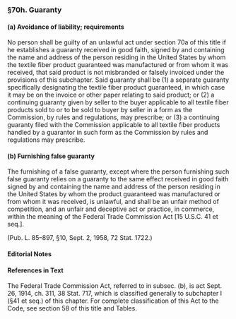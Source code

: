 ### §70h. Guaranty ###

#### (a) Avoidance of liability; requirements ####

No person shall be guilty of an unlawful act under section 70a of this title if he establishes a guaranty received in good faith, signed by and containing the name and address of the person residing in the United States by whom the textile fiber product guaranteed was manufactured or from whom it was received, that said product is not misbranded or falsely invoiced under the provisions of this subchapter. Said guaranty shall be (1) a separate guaranty specifically designating the textile fiber product guaranteed, in which case it may be on the invoice or other paper relating to said product; or (2) a continuing guaranty given by seller to the buyer applicable to all textile fiber products sold to or to be sold to buyer by seller in a form as the Commission, by rules and regulations, may prescribe; or (3) a continuing guaranty filed with the Commission applicable to all textile fiber products handled by a guarantor in such form as the Commission by rules and regulations may prescribe.

#### (b) Furnishing false guaranty ####

The furnishing of a false guaranty, except where the person furnishing such false guaranty relies on a guaranty to the same effect received in good faith signed by and containing the name and address of the person residing in the United States by whom the product guaranteed was manufactured or from whom it was received, is unlawful, and shall be an unfair method of competition, and an unfair and deceptive act or practice, in commerce, within the meaning of the Federal Trade Commission Act [15 U.S.C. 41 et seq.].

(Pub. L. 85–897, §10, Sept. 2, 1958, 72 Stat. 1722.)

#### **Editorial Notes** ####

#### References in Text ####

The Federal Trade Commission Act, referred to in subsec. (b), is act Sept. 26, 1914, ch. 311, 38 Stat. 717, which is classified generally to subchapter I (§41 et seq.) of this chapter. For complete classification of this Act to the Code, see section 58 of this title and Tables.